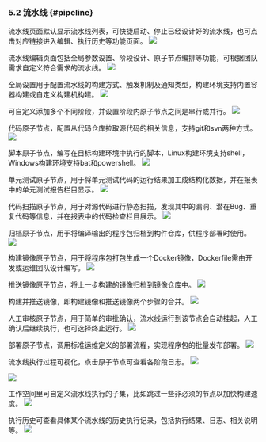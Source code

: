 ### 5.2 流水线 {#pipeline}

流水线页面默认显示流水线列表，可快捷启动、停止已经设计好的流水线，也可点击对应链接进入编辑、执行历史等功能页面。
![](../assets/3.png)

流水线编辑页面包括全局参数设置、阶段设计、原子节点编排等功能，可根据团队需求自定义符合需求的流水线。
![](../assets/4.png)

全局设置用于配置流水线的构建方式、触发机制及通知类型，构建环境支持内置容器构建或自定义构建机构建。
![](../assets/5.png)

可自定义添加多个不同阶段，并设置阶段内原子节点之间是串行或并行。
![](../assets/6.png)

代码原子节点，配置从代码仓库拉取源代码的相关信息，支持git和svn两种方式。
![](../assets/7.png)

脚本原子节点，编写在目标构建环境中执行的脚本，Linux构建环境支持shell，Windows构建环境支持bat和powershell。
![](../assets/8.png)

单元测试原子节点，用于将单元测试代码的运行结果加工成结构化数据，并在报表中的单元测试报告栏目显示。
![](../assets/9.png)

代码扫描原子节点，用于对源代码进行静态扫描，发现其中的漏洞、潜在Bug、重复代码等信息，并在报表中的代码检查栏目展示。
![](../assets/10.png)

归档原子节点，用于将编译输出的程序包归档到构件仓库，供程序部署时使用。
![](../assets/11.png)

构建镜像原子节点，用于将程序包打包生成一个Docker镜像，Dockerfile需由开发或运维团队设计编写。
![](../assets/12.png)

推送镜像原子节点，将上一步构建的镜像归档到镜像仓库中。
![](../assets/13.png)

构建并推送镜像，即构建镜像和推送镜像两个步骤的合并。
![](../assets/14.png)

人工审核原子节点，用于简单的审批确认，流水线运行到该节点会自动挂起，人工确认后继续执行，也可选择终止运行。
![](../assets/15.png)

部署原子节点，调用标准运维定义的部署流程，实现程序包的批量发布部署。
![](../assets/16.png)

流水线执行过程可视化，点击原子节点可查看各阶段日志。
![](../assets/17.png)

![](../assets/18.png)

工作空间里可自定义流水线执行的子集，比如跳过一些非必须的节点以加快构建速度。
![](../assets/19.png)

执行历史可查看具体某个流水线的历史执行记录，包括执行结果、日志、相关说明等。
![](../assets/20.png)

